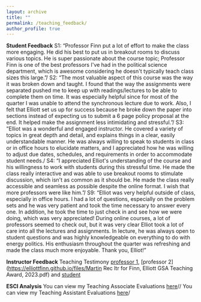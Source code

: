 ```yaml
---
layout: archive
title: ""
permalink: /teaching_feedback/
author_profile: true
---
```


**Student Feedback**
S1: “Professor Finn put a lot of effort to make the class more engaging. He did his best to put us in breakout rooms to discuss various topics. He is super passionate about the course topic; Professor Finn is one of the best professors I've had in the political science department, which is awesome considering he doesn't typically teach class sizes this large.”/
S2: “The most valuable aspect of this course was the way it was broken down and taught. I found that the way the assignments were separated pushed me to keep up with readings/lectures to be able to complete them on time. It was especially helpful since for most of the quarter I was unable to attend the synchronous lecture due to work. Also, I felt that Elliott set us up for success because he broke down the paper into sections instead of expecting us to submit a 6 page policy proposal at the end. It helped make the assignment less intimidating and stressful.”/
S3: ”Elliot was a wonderful and engaged instructor. He covered a variety of topics in great depth and detail, and explains things in a clear, easily understandable manner. He was always willing to speak to students in class or in office hours to elucidate matters, and I appreciated how he was willing to adjust due dates, schedules, and requirements in order to accommodate student needs./
S4: “I appreciated Elliot's understanding of the course and his willingness to work with students during this stressful time. He made the class really interactive and was able to use breakout rooms to stimulate discussion, which isn't as common as it should be. He made the class really accessible and seamless as possible despite the online format. I wish that more professors were like him.”/
S9: “Elliot was very helpful outside of class, especially in office hours. I had a lot of questions, especially on the problem sets and he was very patient and took the time necessary to answer every one. In addition, he took the time to just check in and see how we were doing, which was very appreciated! During online courses, a lot of professors seemed to check out, but it was very clear Elliot took a lot of care into all the lectures and assignments. In lecture, he was always open to student questions and was highly knowledgeable on everything to do with energy politics. His enthusiasm throughout the quarter was refreshing and made the class much more enjoyable. Thank you, Elliot!”

**Instructor Feedback**
Teaching Testimony [professor 1](https://elliottfinn.github.io/files/SA_Teaching_rec_letter_4_28_23.pdf), [professor 2](https://elliottfinn.github.io/files/Martin Rec ltr for Finn, Elliott GSA Teaching Award, 2023.pdf) and [student](https://elliottfinn.github.io/files/Student_Teaching_LOR_for_ef.pdf)

**ESCI Analysis**
You can view my Teaching Associate Evaluations [here](https://elliottfinn.github.io/files/FINN_E_C_TeachingAssociate_ESCI_summary_4_28_23.pdf)//
You can view my Teaching Assistant Evaluations [here](https://elliottfinn.github.io/files/FINN_E_C_TeachingASSISTANT_ESCI_summary_4_28_23.pdf)/
<!-- 
########### NOTE I wanna have Teaching TAB-- Then Experience/philosophy, feedback, experience tabs
